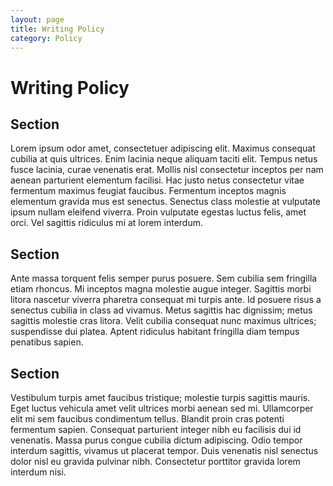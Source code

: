 ```yaml
---
layout: page
title: Writing Policy
category: Policy
---
```


# Writing Policy

## Section
Lorem ipsum odor amet, consectetuer adipiscing elit. Maximus consequat cubilia at quis ultrices. Enim lacinia neque aliquam taciti elit. Tempus netus fusce lacinia, curae venenatis erat. Mollis nisl consectetur inceptos per nam aenean parturient elementum facilisi. Hac justo netus consectetur vitae fermentum maximus feugiat faucibus. Fermentum inceptos magnis elementum gravida mus est senectus. Senectus class molestie at vulputate ipsum nullam eleifend viverra. Proin vulputate egestas luctus felis, amet orci. Vel sagittis ridiculus mi at lorem interdum.

## Section
Ante massa torquent felis semper purus posuere. Sem cubilia sem fringilla etiam rhoncus. Mi inceptos magna molestie augue integer. Sagittis morbi litora nascetur viverra pharetra consequat mi turpis ante. Id posuere risus a senectus cubilia in class ad vivamus. Metus sagittis hac dignissim; metus sagittis molestie cras litora. Velit cubilia consequat nunc maximus ultrices; suspendisse dui platea. Aptent ridiculus habitant fringilla diam tempus penatibus sapien.

## Section
Vestibulum turpis amet faucibus tristique; molestie turpis sagittis mauris. Eget luctus vehicula amet velit ultrices morbi aenean sed mi. Ullamcorper elit mi sem faucibus condimentum tellus. Blandit proin cras potenti fermentum sapien. Consequat parturient integer nibh eu facilisis dui id venenatis. Massa purus congue cubilia dictum adipiscing. Odio tempor interdum sagittis, vivamus ut placerat tempor. Duis venenatis nisl senectus dolor nisl eu gravida pulvinar nibh. Consectetur porttitor gravida lorem interdum nisi.
